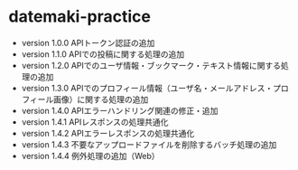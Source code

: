 # datemaki-practice
- version 1.0.0 APIトークン認証の追加
- version 1.1.0 APIでの投稿に関する処理の追加
- version 1.2.0 APIでのユーザ情報・ブックマーク・テキスト情報に関する処理の追加
- version 1.3.0 APIでのプロフィール情報（ユーザ名・メールアドレス・プロフィール画像）に関する処理の追加
- version 1.4.0 APIエラーハンドリング関連の修正・追加
- version 1.4.1 APIレスポンスの処理共通化
- version 1.4.2 APIエラーレスポンスの処理共通化
- version 1.4.3 不要なアップロードファイルを削除するバッチ処理の追加
- version 1.4.4 例外処理の追加（Web）
